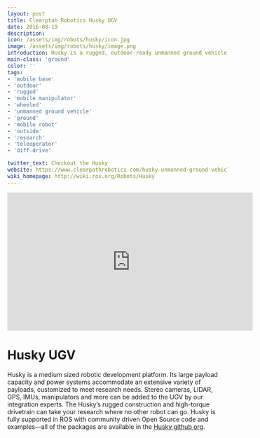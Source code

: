 ```yaml
---
layout: post
title: Clearptah Robotics Husky UGV
date: 2016-08-19
description:
icon: /assets/img/robots/husky/icon.jpg
image: /assets/img/robots/husky/image.png
introduction: Husky is a rugged, outdoor-ready unmanned ground vehicle (UGV), suitable for research and rapid prototyping applications. 
main-class: 'ground'
color: ''
tags:
- 'mobile base'
- 'outdoor'
- 'rugged'
- 'mobile manipulator'
- 'wheeled'
- 'unmanned ground vehicle'
- 'ground'
- 'mobile robot'
- 'outside'
- 'research'
- 'teleoperator'
- 'diff-drive'

twitter_text: Checkout the Husky
website: https://www.clearpathrobotics.com/husky-unmanned-ground-vehicle-robot/
wiki_homepage: http://wiki.ros.org/Robots/Husky
---
```

<iframe width="560" height="315" src="https://www.youtube.com/embed/XRYusHTtaN0" frameborder="0" allowfullscreen></iframe>

# Husky UGV

Husky is a medium sized robotic development platform. Its large payload capacity and power systems accommodate an extensive variety of payloads, customized to meet research needs. Stereo cameras, LIDAR, GPS, IMUs, manipulators and more can be added to the UGV by our integration experts. The Husky’s rugged construction and high-torque drivetrain can take your research where no other robot can go. Husky is fully supported in ROS with community driven Open Source code and examples—all of the packages are available in the [Husky github org](https://github.com/husky).
